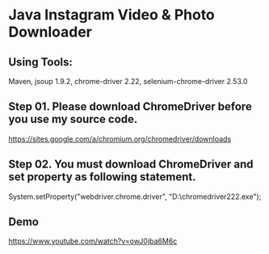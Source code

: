 # Java Instagram Video & Photo Downloader

## Using Tools:
Maven, jsoup 1.9.2, chrome-driver 2.22, selenium-chrome-driver 2.53.0

## Step 01. Please download ChromeDriver before you use my source code.
https://sites.google.com/a/chromium.org/chromedriver/downloads

## Step 02. You must download ChromeDriver and set property as following statement.
System.setProperty("webdriver.chrome.driver", "D:\\chromedriver222.exe");

## Demo
https://www.youtube.com/watch?v=owJ0jba6M6c
